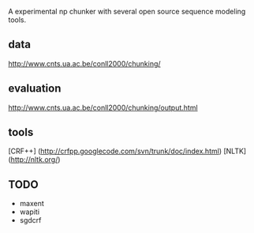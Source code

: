 A experimental np chunker with several open source sequence modeling tools.

## data
<http://www.cnts.ua.ac.be/conll2000/chunking/>

## evaluation
<http://www.cnts.ua.ac.be/conll2000/chunking/output.html>

## tools
[CRF++] (<http://crfpp.googlecode.com/svn/trunk/doc/index.html>)
[NLTK] (<http://nltk.org/>)

## TODO
- maxent
- wapiti
- sgdcrf
